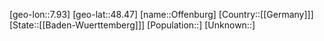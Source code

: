 ﻿---
location: [48.47,7.93]
type: City
tags:
- geo/City


SpocWebEntityId: 33071
isDeleted: false
confidential: public

---
[geo-lon::7.93]
[geo-lat::48.47]
[name::Offenburg]
[Country::[[Germany]]]
[State::[[Baden-Wuerttemberg]]]
[Population::]
[Unknown::]

